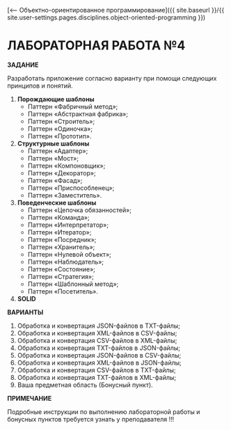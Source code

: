 [⟵ Объектно-ориентированное программирование]({{ site.baseurl }}/{{ site.user-settings.pages.disciplines.object-oriented-programming }})

# ЛАБОРАТОРНАЯ РАБОТА №4

**ЗАДАНИЕ**

Разработать приложение согласно варианту при помощи следующих принципов и понятий.
1. **Порождающие шаблоны**
    * Паттерн «Фабричный метод»;
    * Паттерн «Абстрактная фабрика»;
    * Паттерн «Строитель»;
    * Паттерн «Одиночка»;
    * Паттерн «Прототип».
2. **Структурные шаблоны**
    * Паттерн «Адаптер»;
    * Паттерн «Мост»;
    * Паттерн «Компоновщик»;
    * Паттерн «Декоратор»;
    * Паттерн «Фасад»;
    * Паттерн «Приспособленец»;
    * Паттерн «Заместитель».
3. **Поведенческие шаблоны**
    * Паттерн «Цепочка обязанностей»;
    * Паттерн «Команда»;
    * Паттерн «Интерпретатор»;
    * Паттерн «Итератор»;
    * Паттерн «Посредник»;
    * Паттерн «Хранитель»;
    * Паттерн «Нулевой объект»;
    * Паттерн «Наблюдатель»;
    * Паттерн «Состояние»;
    * Паттерн «Стратегия»;
    * Паттерн «Шаблонный метод»;
    * Паттерн «Посетитель».
4. **SOLID**

**ВАРИАНТЫ**

1.	Обработка и конвертация JSON-файлов в TXT-файлы;
2.	Обработка и конвертация XML-файлов в CSV-файлы;
3.	Обработка и конвертация CSV-файлов в XML-файлы;
4.	Обработка и конвертация TXT-файлов в JSON-файлы;
5.	Обработка и конвертация JSON-файлов в CSV-файлы;
6.	Обработка и конвертация XML-файлов в JSON-файлы;
7.	Обработка и конвертация CSV-файлов в TXT-файлы;
8.	Обработка и конвертация TXT-файлов в XML-файлы;
9.	Ваша предметная область (Бонусный пункт).

**ПРИМЕЧАНИЕ**

Подробные инструкции по выполнению лабораторной работы и бонусных пунктов требуется узнать у преподавателя !!!
